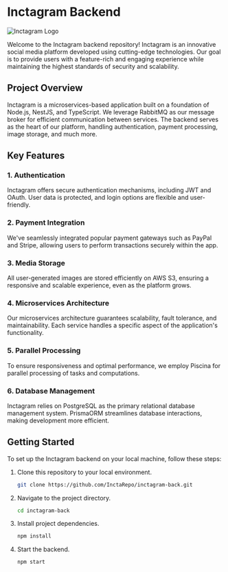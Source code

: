 # Inctagram Backend

![Inctagram Logo](https://your-inctagram-logo-url.com)

Welcome to the Inctagram backend repository! Inctagram is an innovative social media platform developed using cutting-edge technologies. Our goal is to provide users with a feature-rich and engaging experience while maintaining the highest standards of security and scalability.

## Project Overview

Inctagram is a microservices-based application built on a foundation of Node.js, NestJS, and TypeScript. We leverage RabbitMQ as our message broker for efficient communication between services. The backend serves as the heart of our platform, handling authentication, payment processing, image storage, and much more.

## Key Features

### 1. Authentication

Inctagram offers secure authentication mechanisms, including JWT and OAuth. User data is protected, and login options are flexible and user-friendly.

### 2. Payment Integration

We've seamlessly integrated popular payment gateways such as PayPal and Stripe, allowing users to perform transactions securely within the app.

### 3. Media Storage

All user-generated images are stored efficiently on AWS S3, ensuring a responsive and scalable experience, even as the platform grows.

### 4. Microservices Architecture

Our microservices architecture guarantees scalability, fault tolerance, and maintainability. Each service handles a specific aspect of the application's functionality.

### 5. Parallel Processing

To ensure responsiveness and optimal performance, we employ Piscina for parallel processing of tasks and computations.

### 6. Database Management

Inctagram relies on PostgreSQL as the primary relational database management system. PrismaORM streamlines database interactions, making development more efficient.

## Getting Started

To set up the Inctagram backend on your local machine, follow these steps:

1. Clone this repository to your local environment.

   ```bash
   git clone https://github.com/InctaRepo/inctagram-back.git
   ```

2. Navigate to the project directory.

   ```bash
   cd inctagram-back
   ```

3. Install project dependencies.

   ```bash
   npm install
   ```

4. Start the backend.

   ```bash
   npm start
   ```
